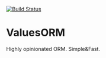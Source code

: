[![Build Status](https://travis-ci.org/makasim/ValuesORM.png?branch=master)](https://travis-ci.org/makasim/ValuesORM)

# ValuesORM
Highly opinionated ORM. Simple&amp;Fast.
